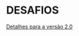 # DESAFIOS

[Detalhes para a versão 2.0](https://www.notion.so/Vers-o-2-0-Proffy-eefca1b981694cd0a895613bc6235970)